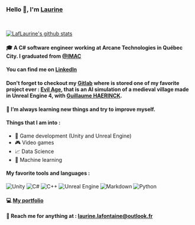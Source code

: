 ### Hello 👋, I'm [Laurine](https://laflaurine.github.io/portfolio/) 

<br/>

[![LafLaurine's github stats](https://github-readme-stats.vercel.app/api?username=LafLaurine&show_icons=true&theme=radical)](https://github.com/anuraghazra/github-readme-stats) <br/>

#### :mortar_board: A C# software engineer working at Arcane Technologies in Québec City. I graduated from [@IMAC](https://www.ingenieur-imac.fr/)

#### You can find me on <a href="https://linkedin.com/in/laurine-lafontaine-826545148" target="blank">LinkedIn</a>

#### Don't forget to checkout my [Gitlab](https://gitlab.com/LafLaurine) where is stored one of my favorite project ever : [Evil Age](https://gitlab.com/guillaume-haerinck/evil-age), that is an AI simulation of a medieval village made in Unreal Engine 4, with [Guillaume HAERINCK](https://guillaumehaerinck.com).

#### :notebook: I’m always learning new things and try to improve myself. <br/>
#### Things that I am into :
  - 🔧 Game development (Unity and Unreal Engine)
  - 🎮 Video games
  - 📈 Data Science
  - 🧠 Machine learning

#### My favorite tools and languages :
![Unity](https://img.shields.io/badge/unity-%23000000.svg?style=for-the-badge&logo=unity&logoColor=white)
![C#](https://img.shields.io/badge/c%23-%23239120.svg?style=for-the-badge&logo=c-sharp&logoColor=white)
![C++](https://img.shields.io/badge/c++-%2300599C.svg?style=for-the-badge&logo=c%2B%2B&logoColor=white)
![Unreal Engine](https://img.shields.io/badge/unrealengine-%23313131.svg?style=for-the-badge&logo=unrealengine&logoColor=white)
![Markdown](https://img.shields.io/badge/markdown-%23000000.svg?style=for-the-badge&logo=markdown&logoColor=white)
![Python](https://img.shields.io/badge/python-3670A0?style=for-the-badge&logo=python&logoColor=ffdd54)

#### :computer: [My portfolio](https://laflaurine.github.io/portfolio/)
#### :e-mail: Reach me for anything at : <laurine.lafontaine@outlook.fr>
